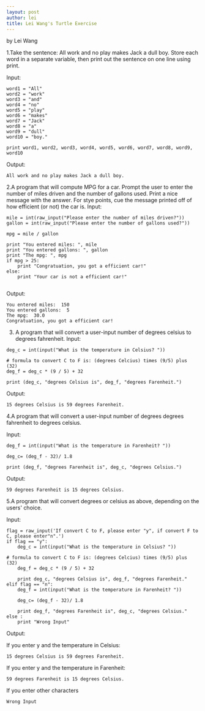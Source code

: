```yaml
---
layout: post
author: lei
title: Lei Wang's Turtle Exercise
---
```


by Lei Wang

1.Take the sentence: All work and no play makes Jack a dull boy. Store each word in a separate variable, then print out the sentence on one line using print.

Input:
```
word1 = "All"
word2 = "work"
word3 = "and"
word4 = "no"
word5 = "play"
word6 = "makes"
word7 = "Jack"
word8 = "a"
word9 = "dull"
word10 = "boy."

print word1, word2, word3, word4, word5, word6, word7, word8, word9, word10

```

Output:
```
All work and no play makes Jack a dull boy.

```

2.A program that will compute MPG for a car. Prompt the user to enter the number of miles driven and the number of gallons used. Print a nice message with the answer. For stye points, cue the message printed off of how efficient (or not) the car is.
Input:
```
mile = int(raw_input("Please enter the number of miles driven?"))
gallon = int(raw_input("Please enter the number of gallons used?"))

mpg = mile / gallon

print "You entered miles: ", mile
print "You entered gallons: ", gallon
print "The mpg: ", mpg
if mpg > 25:
	print "Congratuation, you got a efficient car!"
else:
	print "Your car is not a efficient car!"
	

```

Output:
```
You entered miles:  150
You entered gallons:  5
The mpg:  30.0
Congratuation, you got a efficient car!

```


3. A program that will convert a user-input number of degrees celsius to degrees fahrenheit.
Input:
```
deg_c = int(input("What is the temperature in Celsius? "))

# formula to convert C to F is: (degrees Celcius) times (9/5) plus (32)
deg_f = deg_c * (9 / 5) + 32

print (deg_c, "degrees Celsius is", deg_f, "degrees Farenheit.")

```

Output:
```
15 degrees Celsius is 59 degrees Farenheit.

```

4.A program that will convert a user-input number of degrees degrees fahrenheit to degrees celsius.

Input:
```
deg_f = int(input("What is the temperature in Farenheit? "))

deg_c= (deg_f - 32)/ 1.8

print (deg_f, "degrees Farenheit is", deg_c, "degrees Celsius.")

```

Output:
```
59 degrees Farenheit is 15 degrees Celsius.

```

5.A program that will convert degrees or celsius as above, depending on the users' choice.

Input:
```
flag = raw_input('If convert C to F, please enter "y", if convert F to C, please enter"n".')
if flag == "y":
	deg_c = int(input("What is the temperature in Celsius? "))

# formula to convert C to F is: (degrees Celcius) times (9/5) plus (32)
	deg_f = deg_c * (9 / 5) + 32

	print deg_c, "degrees Celsius is", deg_f, "degrees Farenheit."
elif flag == "n":
	deg_f = int(input("What is the temperature in Farenheit? "))

	deg_c= (deg_f - 32)/ 1.8

	print deg_f, "degrees Farenheit is", deg_c, "degrees Celsius."
else :
	print "Wrong Input"
```

Output:

If you enter y and the temperature in Celsius:
```
15 degrees Celsius is 59 degrees Farenheit.

```

If you enter y and the temperature in Farenheit:
```
59 degrees Farenheit is 15 degrees Celsius.

```

If you enter other characters

```
Wrong Input

```
